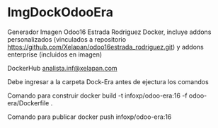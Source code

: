 # ImgDockOdooEra
Generador Imagen Odoo16 Estrada Rodriguez Docker, incluye addons personalizados (vinculados a repositorio https://github.com/Xelapan/odoo16estrada_rodriguez.git) y addons enterprise (incluidos en imagen)

DockerHub
analista.inf@xelapan.com

Debe ingresar a la carpeta Dock-Era antes de ejectura los comandos

Comando para construir
docker build -t infoxp/odoo-era:16 -f odoo-era/Dockerfile .

Comando para publicar
docker push infoxp/odoo-era:16
